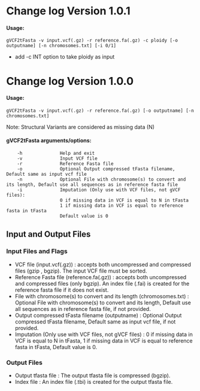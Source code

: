 # Change log Version 1.0.1
#### Usage: 
	gVCF2tFasta -v input.vcf(.gz) -r reference.fa(.gz) -c ploidy [-o outputname] [-n chromosomes.txt] [-i 0/1]
* add -c INT option to take ploidy as input 


# Change log Version 1.0.0 


#### Usage: 
	gVCF2tFasta -v input.vcf(.gz) -r reference.fa(.gz) [-o outputname] [-n chromosomes.txt]

Note: Structural Variants are considered as missing data (N)

#### gVCF2tFasta arguments/options:
        -h              Help and exit
        -v              Input VCF file
        -r              Reference Fasta file
        -o              Optional Output compressed tFasta filename, Default same as input vcf file
        -n              Optional File with chromosome(s) to convert and its length, Default use all sequences as in reference fasta file
        -i              Imputation (Only use with VCF files, not gVCF files):
                        0 if missing data in VCF is equal to N in tFasta
                        1 if missing data in VCF is equal to reference fasta in tFasta
                        Default value is 0

## Input and Output Files
### Input Files and Flags
- VCF file (input.vcf(.gz)) : accepts both uncompressed and compressed files (gzip , bgzip). The input VCF file must be sorted.
- Reference Fasta file (reference.fa(.gz)) : accepts both uncompressed and compressed files (only bgzip). An index file (.fai) is created for the reference fasta file if it does not exist.
- File with chromosome(s) to convert and its length (chromosomes.txt) : Optional File with chromosome(s) to convert and its length, Default use all sequences as in reference fasta file, if not provided.
- Output compressed tFasta filename (outputname) : Optional Output compressed tFasta filename, Default same as input vcf file, if not provided.
- Imputation (Only use with VCF files, not gVCF files) : 0 if missing data in VCF is equal to N in tFasta, 1 if missing data in VCF is equal to reference fasta in tFasta, Default value is 0.
### Output Files
- Output tfasta file : The output tfasta file is compressed (bgzip).
- Index file : An index file (.tbi) is created for the output tfasta file.